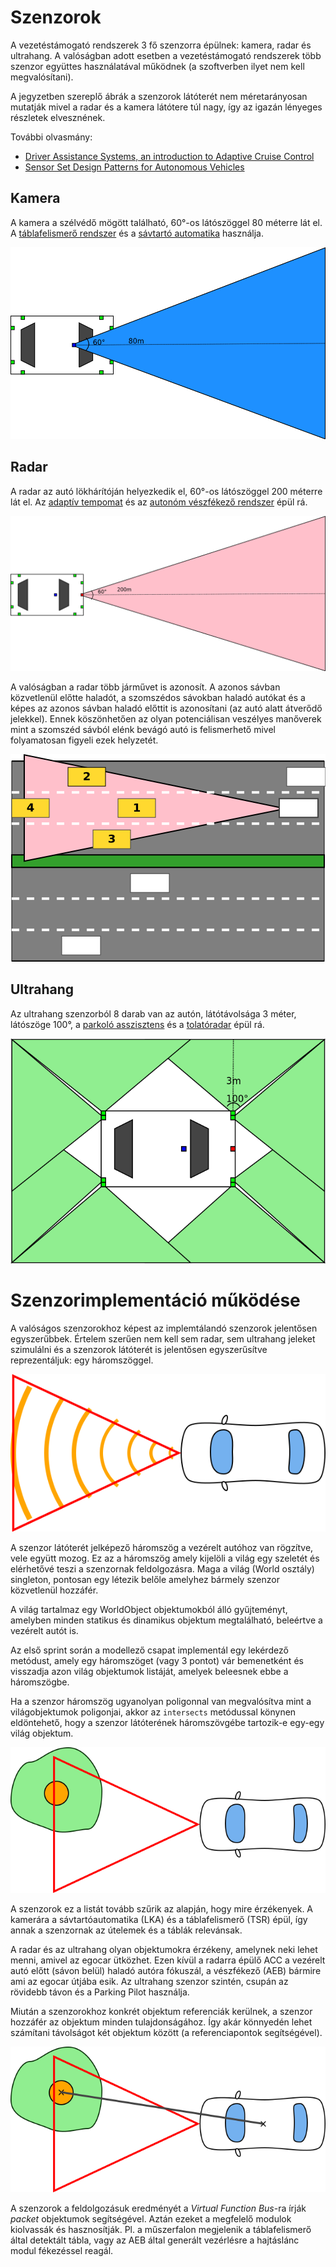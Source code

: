 # Szenzorok

<!-- toc -->

A vezetéstámogató rendszerek 3 fő szenzorra épülnek: kamera, radar és ultrahang. A valóságban adott esetben a vezetéstámogató rendszerek több szenzor együttes használatával működnek (a szoftverben ilyet nem kell megvalósítani).

A jegyzetben szereplő ábrák a szenzorok látóterét nem méretarányosan mutatják mivel a radar és a kamera látótere túl nagy, így az igazán lényeges részletek elvesznének.

További olvasmány:

- [Driver Assistance Systems, an introduction to Adaptive Cruise Control](http://www.eetimes.com/document.asp?doc_id=1272754)
- [Sensor Set Design Patterns for Autonomous Vehicles](https://autonomous-driving.org/2019/01/25/positioning-sensors-for-autonomous-vehicles/)

## Kamera

A kamera a szélvédő mögött található, 60°-os látószöggel 80 méterre lát el. A [táblafelismerő rendszer](functions.md#t%C3%A1blafelismer%C5%91-traffic-sign-recognition---tsr) és a [sávtartó automatika](functions.md#s%C3%A1vtart%C3%B3-automatika-lane-keeping-assistant---lka) használja.

![Kamera szenzor látótere, nem méretarányos](images/camera.png "Kamera szenzor látótere, nem méretarányos")

## Radar

A radar az autó lökhárítóján helyezkedik el, 60°-os látószöggel 200 méterre lát el. Az [adaptív tempomat](functions.md#adapt%C3%ADv-tempomat-adaptive-cruise-control---acc) és az [autonóm vészfékező rendszer](functions.md#auton%C3%B3m-v%C3%A9szf%C3%A9kez%C5%91-rendszer-automatic-emergency-brake---aeb) épül rá.

![Radai szenzor látótere, nem méretarányos](images/radar.png "Radai szenzor látótere, nem méretarányos")

A valóságban a radar több járművet is azonosít. A azonos sávban közvetlenül előtte haladót, a szomszédos sávokban haladó autókat és a képes az azonos sávban haladó előttit is azonosítani (az autó alatt átverődő jelekkel). Ennek köszönhetően az olyan potenciálisan veszélyes manőverek mint a szomszéd sávból elénk bevágó autó is felismerhető mivel folyamatosan figyeli ezek helyzetét.

![](images/radar_lanes.png)


## Ultrahang

Az ultrahang szenzorból 8 darab van az autón, látótávolsága 3 méter, látószöge 100°, a [parkoló asszisztens](functions.md#parkol%C3%B3-asszisztens-parking-pilot---pp) és a [tolatóradar](functions.md#tolat%C3%B3radar) épül rá.

![Ultrahang szenzorok látóterei](images/ultrasonic.png "Ultrahang szenzorok látóterei")


# Szenzorimplementáció működése

A valóságos szenzorokhoz képest az implemtálandó szenzorok jelentősen egyszerűbbek. Értelem szerűen nem kell sem radar, sem ultrahang jeleket szimulálni és a szenzorok látóterét is jelentősen egyszerűsítve reprezentáljuk: egy háromszöggel.

![](images/sensor_dataflow.png)

A szenzor látóterét jelképező háromszög a vezérelt autóhoz van rögzítve, vele együtt mozog. Ez az a háromszög amely kijelöli a világ egy szeletét és elérhetővé teszi a szenzornak feldolgozásra. Maga a világ (World osztály) singleton, pontosan egy létezik belőle amelyhez bármely szenzor közvetlenül hozzáfér.

A világ tartalmaz egy WorldObject objektumokból álló gyűjteményt, amelyben minden statikus és dinamikus objektum megtalálható, beleértve a vezérelt autót is.

Az első sprint során a modellező csapat implementál egy lekérdező metódust, amely egy háromszöget (vagy 3 pontot) vár bemenetként és visszadja azon világ objektumok listáját, amelyek beleesnek ebbe a háromszögbe.

Ha a szenzor háromszög ugyanolyan poligonnal van megvalósítva mint a világobjektumok poligonjai, akkor az `intersects` metódussal könynen eldöntehető, hogy a szenzor látóterének háromszövgébe tartozik-e egy-egy világ objektum.

![](images/sensor_dataflow_2.png)

A szenzorok ez a listát tovább szűrik az alapján, hogy mire érzékenyek. A kamerára a sávtartóautomatika (LKA) és a táblafelismerő (TSR) épül, így annak a szenzornak az útelemek és a táblák relevánsak.

A radar és az ultrahang olyan objektumokra érzékeny, amelynek neki lehet menni, amivel az egocar ütközhet. Ezen kívül a radarra épülő ACC a vezérelt autó előtt (sávon belül) haladó autóra fókuszál, a vészfékező (AEB) bármire ami az egocar útjába esik. Az ultrahang szenzor szintén, csupán az rövidebb távon és a Parking Pilot használja.

Miután a szenzorokhoz konkrét objektum referenciák kerülnek, a szenzor hozzáfér az objektum minden tulajdonságához. Így akár könnyedén lehet számítani távolságot két objektum között (a referenciapontok segítségével).

![](images/sensor_dataflow_3.png)

A szenzorok a feldolgozásuk eredményét a *Virtual Function Bus*-ra írják *packet* objektumok segítségével. Aztán ezeket a megfelelő modulok kiolvassák és hasznosítják. Pl. a műszerfalon megjelenik a táblafelismerő által detektált tábla, vagy az AEB által generált vezérlésre a hajtáslánc modul fékezéssel reagál.
